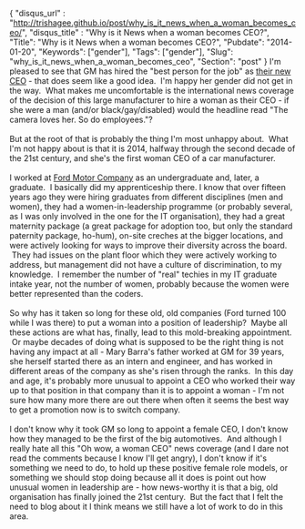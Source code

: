 {
 "disqus_url" : "http://trishagee.github.io/post/why_is_it_news_when_a_woman_becomes_ceo/",
 "disqus_title" : "Why is it News when a woman becomes CEO?",
 "Title": "Why is it News when a woman becomes CEO?",
 "Pubdate": "2014-01-20",
 "Keywords": ["gender"],
 "Tags": ["gender"],
 "Slug": "why_is_it_news_when_a_woman_becomes_ceo",
 "Section": "post"
}
I'm pleased to see that GM has hired the "best person for the job" as <a href="http://www.linkedin.com/today/post/article/20131220221807-281874400-in-hiring-mary-barra-gm-s-board-did-more-than-break-the-mold">their new CEO</a>&nbsp;- that does seem like a good idea. &nbsp;I'm happy her gender did not get in the way. &nbsp;What makes me uncomfortable is the international news coverage of the decision of this large manufacturer to hire a woman as their CEO - if she were a man (and/or black/gay/disabled) would the headline read "The camera loves her. So do employees."?<br /><br />But at the root of that is probably the thing I'm most unhappy about. &nbsp;What I'm not happy about is that it is 2014, halfway through the second decade of the 21st century, and she's the first woman CEO of a car manufacturer. <br /><br />I worked at <a href="http://corporate.ford.com/">Ford Motor Company</a> as an undergraduate and, later, a graduate. &nbsp;I basically did my apprenticeship there. I know that over fifteen years ago they were hiring graduates from different disciplines (men and women), they had a women-in-leadership programme (or probably several, as I was only involved in the one for the IT organisation), they had a great maternity package (a great package for adoption too, but only the standard paternity package, ho-hum), on-site creches at the bigger locations, and were actively looking for ways to improve their diversity across the board. &nbsp;They had issues on the plant floor which they were actively working to address, but management did not have a culture of discrimination, to my knowledge. &nbsp;I remember the number of "real" techies in my IT graduate intake year, not the number of women, probably because the women were better represented than the coders.<br /><br />So why has it taken so long for these old, old companies (Ford turned 100 while I was there) to put a woman into a position of leadership? &nbsp;Maybe all these actions are what has, finally, lead to this mold-breaking appointment. &nbsp;Or maybe decades of doing what is supposed to be the right thing is not having any impact at all - Mary Barra's father worked at GM for 39 years, she herself started there as an intern and engineer, and has worked in different areas of the company as she's risen through the ranks. &nbsp;In this day and age, it's probably more unusual to appoint a CEO who worked their way up to that position in that company than it is to appoint a woman - I'm not sure how many more there are out there when often it seems the best way to get a promotion now is to switch company.<br /><br />I don't know why it took GM so long to appoint a female CEO, I don't know how they managed to be the first of the big automotives. &nbsp;And although I really hate all this "Oh wow, a woman CEO" news coverage (and I dare not read the comments because I know I'll get angry), I don't know if it's something we need to do, to hold up these positive female role models, or something we should stop doing because all it does is point out how unusual women in leadership are - how news-worthy it is that a big, old organisation has finally joined the 21st century. &nbsp;But the fact that I felt the need to blog about it I think means we still have a lot of work to do in this area.
